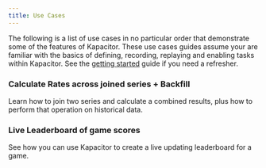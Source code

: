 ```yaml
---
title: Use Cases
---
```


The following is a list of use cases in no particular order that demonstrate some of the features of Kapacitor.
These use cases guides assume your are familiar with the basics of defining, recording, replaying and enabling tasks within Kapacitor.
See the [getting started](/docs/kapacitor/v0.1/introduction/getting_started.html) guide if you need a refresher.




### Calculate Rates across joined series + Backfill

Learn how to join two series and calculate a combined results, plus how to perform that operation on historical data.

### Live Leaderboard of game scores

See how you can use Kapacitor to create a live updating leaderboard for a game.

